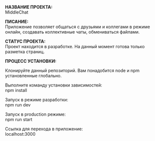 <b>НАЗВАНИЕ ПРОЕКТА:</b><br>
MiddleChat

<b>ПИСАНИЕ:</b><br>
Приложение позволяет общаться с друзьями и коллегами в режиме онлайн, создавать коллективные чаты, обмениваться файлами.

<b>СТАТУС ПРОЕКТА:</b><br>
Проект находится в разработке. На данный момент готова только разметка страниц.

<b>ПРОЦЕСС УСТАНОВКИ:</b><br>

Клонируйте данный репозиторий. Вам понадобится node и npm установленные глобально.

Выполните команду установки зависимостей:<br>
npm install

Запуск в режиме разработки:<br>
npm run dev

Запуск в production режиме:<br>
npm run start

Ссылка для перехода в приложение:<br>
localhost:3000
